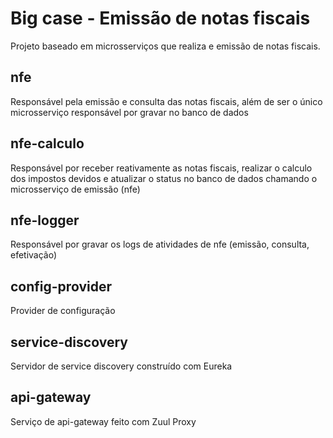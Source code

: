# Big case - Emissão de notas fiscais
Projeto baseado em microsserviços que realiza e emissão de notas fiscais.

## nfe
Responsável pela emissão e consulta das notas fiscais, além de ser o único microsserviço responsável por gravar no banco de dados

## nfe-calculo
Responsável por receber reativamente as notas fiscais, realizar o calculo dos impostos devidos e atualizar o status no banco de dados chamando o microsserviço de emissão (nfe)

## nfe-logger
Responsável por gravar os logs de atividades de nfe (emissão, consulta, efetivação)

## config-provider
Provider de configuração

## service-discovery
Servidor de service discovery construído com Eureka

## api-gateway
Serviço de api-gateway feito com Zuul Proxy